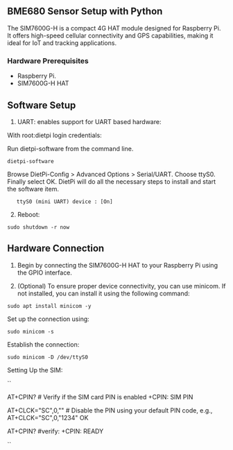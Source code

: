 ## BME680 Sensor Setup with Python

The SIM7600G-H is a compact 4G HAT module designed for Raspberry Pi. It offers high-speed cellular connectivity and GPS capabilities, making it ideal for IoT and tracking applications.

### Hardware Prerequisites

- Raspberry Pi.
- SIM7600G-H HAT


## Software Setup

1. UART: enables support for UART based hardware:

With root:dietpi login credentials:

Run dietpi-software from the command line.

```
dietpi-software
```
Browse DietPi-Config > Advanced Options > Serial/UART. Choose ttyS0. Finally select OK. DietPi will do all the necessary steps to install and start the software item.


```
   ttyS0 (mini UART) device : [On] 

```

2. Reboot:

```
sudo shutdown -r now

```


## Hardware Connection

1. Begin by connecting the SIM7600G-H HAT to your Raspberry Pi using the GPIO interface. 

2. (Optional) To ensure proper device connectivity, you can use minicom. If not installed, you can install it using the following command:


```
sudo apt install minicom -y

```

Set up the connection using:

```
sudo minicom -s

```

Establish the connection:


```
sudo minicom -D /dev/ttyS0

```

Setting Up the SIM:


``

AT+CPIN?                # Verify if the SIM card PIN is enabled
 +CPIN: SIM PIN


AT+CLCK="SC",0,"<PIN>"  # Disable the PIN using your default PIN code, e.g., AT+CLCK="SC",0,"1234"
 OK


AT+CPIN?                #verify:
 +CPIN: READY

``

